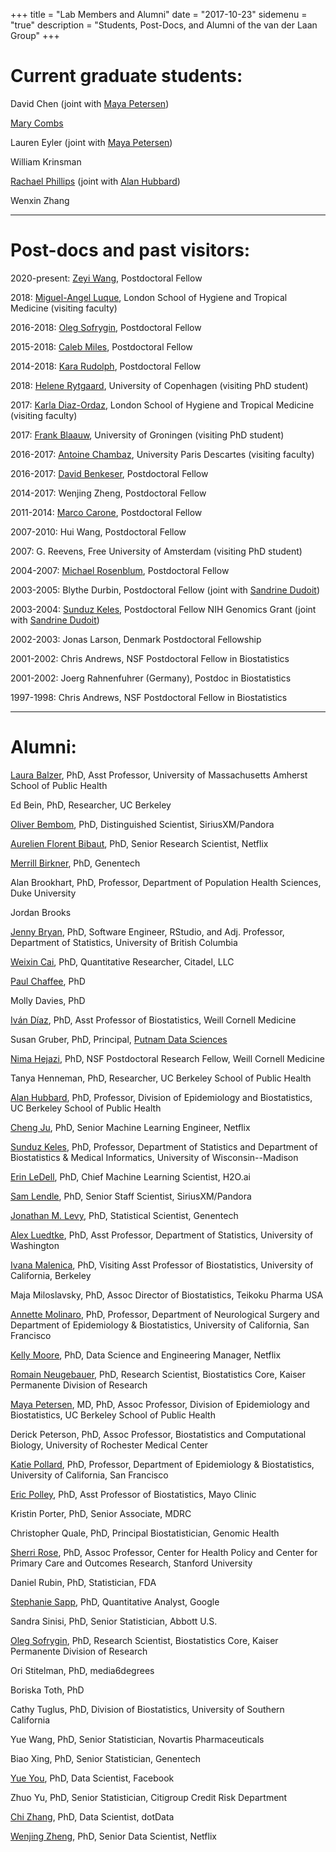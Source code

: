 +++
title = "Lab Members and Alumni"
date = "2017-10-23"
sidemenu = "true"
description = "Students, Post-Docs, and Alumni of the van der Laan Group"
+++

# Current graduate students:

David Chen (joint with [Maya
Petersen](https://publichealth.berkeley.edu/people/maya-petersen/))

[Mary Combs](https://scholar.google.com/citations?hl=en&user=wre9B6sAAAAJ&view_op=list_works&gmla=AJsN-F7yLy66KA7lFtgbplbfWLjT8wqTkTudorfbQorsulKooTCXEZ68qpORwUdNeERtJ5oT1CIMv9qQInTxV50LbAnFaTmoTw)

Lauren Eyler (joint with [Maya
Petersen](https://publichealth.berkeley.edu/people/maya-petersen/))

William Krinsman

[Rachael Phillips](https://www.linkedin.com/in/rachaelvphillips) (joint with
[Alan Hubbard](https://publichealth.berkeley.edu/people/alan-hubbard/))

Wenxin Zhang

---

# Post-docs and past visitors:

2020-present: [Zeyi Wang](https://scholar.google.com/citations?user=vuP7r6cAAAAJ&hl=en),
Postdoctoral Fellow

2018: [Miguel-Angel
Luque](https://www.lshtm.ac.uk/aboutus/people/luque.miguel-angel), London School
of Hygiene and Tropical Medicine (visiting faculty)

2016-2018: [Oleg Sofrygin](https://divisionofresearch.kaiserpermanente.org/researchers/sofrygin-oleg),
Postdoctoral Fellow

2015-2018: [Caleb Miles](https://calebhmiles.github.io/), Postdoctoral Fellow

2014-2018: [Kara Rudolph](http://www.biostat.jhsph.edu/~krudolph/), Postdoctoral
Fellow

2018: [Helene
Rytgaard](https://www.linkedin.com/in/helene-charlotte-rytgaard-996341134/),
University of Copenhagen (visiting PhD student)

2017: [Karla
Diaz-Ordaz](ihttps://www.lshtm.ac.uk/aboutus/people/diaz-ordaz.karla), London
School of Hygiene and Tropical Medicine (visiting faculty)

2017: [Frank Blaauw](https://netlify.frbl.eu/), University of Groningen
(visiting PhD student)

2016-2017: [Antoine Chambaz]( http://helios.mi.parisdescartes.fr/~chambaz),
University Paris Descartes (visiting faculty)

2016-2017: [David Benkeser](http://www.benkeserstatistics.com/), Postdoctoral
Fellow

2014-2017: Wenjing Zheng, Postdoctoral Fellow

2011-2014: [Marco Carone](http://www.marcocarone.com/), Postdoctoral Fellow

2007-2010: Hui Wang, Postdoctoral Fellow

2007: G. Reevens, Free University of Amsterdam (visiting PhD student)

2004-2007: [Michael Rosenblum](https://mrosenblumbiostat.wordpress.com/),
Postdoctoral Fellow

2003-2005: Blythe Durbin, Postdoctoral Fellow (joint with [Sandrine
Dudoit](https://www.stat.berkeley.edu/~sandrine/))

2003-2004: [Sunduz Keles](http://www.sunduzkeles.org/), Postdoctoral Fellow NIH
Genomics Grant (joint with [Sandrine
Dudoit](https://www.stat.berkeley.edu/~sandrine/))

2002-2003: Jonas Larson, Denmark Postdoctoral Fellowship

2001-2002: Chris Andrews, NSF Postdoctoral Fellow in Biostatistics

2001-2002: Joerg Rahnenfuhrer (Germany), Postdoc in Biostatistics

1997-1998: Chris Andrews, NSF Postdoctoral Fellow in Biostatistics

---

# Alumni:

[Laura Balzer](https://www.umass.edu/sphhs/person/faculty/laura-b-balzer), PhD,
Asst Professor, University of Massachusetts Amherst School of Public Health

Ed Bein, PhD, Researcher, UC Berkeley

[Oliver Bembom](https://www.linkedin.com/in/oliver-b-aa90533/), PhD,
Distinguished Scientist, SiriusXM/Pandora

[Aurelien Florent Bibaut](https://www.linkedin.com/in/aurelien-bibaut/), PhD,
Senior Research Scientist, Netflix

[Merrill Birkner](http://www.linkedin.com/pub/merrill-birkner/3/64/7b0), PhD,
Genentech

Alan Brookhart, PhD, Professor, Department of Population Health Sciences, Duke
University

Jordan Brooks

[Jenny Bryan](https://jennybryan.org/about/), PhD, Software Engineer, RStudio,
and Adj. Professor, Department of Statistics, University of British Columbia

[Weixin Cai](https://statistics.berkeley.edu/~wcai/), PhD, Quantitative
Researcher, Citadel, LLC

[Paul Chaffee](https://www.linkedin.com/in/paulchaffee/), PhD

Molly Davies, PhD

[Iván Díaz](http://vivo.med.cornell.edu/display/cwid-ild2005), PhD, Asst
Professor of Biostatistics, Weill Cornell Medicine

Susan Gruber, PhD, Principal, [Putnam Data Sciences](https://www.putnamds.com/)

[Nima Hejazi](https://nimahejazi.org), PhD, NSF Postdoctoral Research Fellow,
Weill Cornell Medicine

Tanya Henneman, PhD, Researcher, UC Berkeley School of Public Health

[Alan Hubbard](http://sph.berkeley.edu/alan-hubbard), PhD, Professor, Division
of Epidemiology and Biostatistics, UC Berkeley School of Public Health

[Cheng Ju](https://jucheng1992.github.io/), PhD, Senior Machine Learning
Engineer, Netflix

[Sunduz Keles](http://www.sunduzkeles.org/), PhD, Professor, Department of
Statistics and Department of Biostatistics & Medical Informatics, University of
Wisconsin--Madison

[Erin LeDell](https://www.linkedin.com/in/erin-ledell), PhD, Chief Machine
Learning Scientist, H2O.ai

[Sam Lendle](https://www.linkedin.com/in/samlendle/), PhD, Senior Staff
Scientist, SiriusXM/Pandora

[Jonathan M. Levy](https://www.linkedin.com/in/jonathanmarklevy/), PhD,
Statistical Scientist, Genentech

[Alex Luedtke](http://www.alexluedtke.com/), PhD, Asst Professor, Department of
Statistics, University of Washington

[Ivana Malenica](https://scholar.google.com/citations?user=kysY8qoAAAAJ&hl=en&oi=ao),
PhD, Visiting Asst Professor of Biostatistics, University of California,
Berkeley

Maja Miloslavsky, PhD, Assoc Director of Biostatistics, Teikoku Pharma USA

[Annette Molinaro](https://profiles.ucsf.edu/annette.molinaro), PhD, Professor,
Department of Neurological Surgery and Department of Epidemiology
& Biostatistics, University of California, San Francisco

[Kelly Moore](https://www.linkedin.com/in/kellylmoore1/), PhD, Data Science
and Engineering Manager, Netflix

[Romain
Neugebauer](https://divisionofresearch.kaiserpermanente.org/researchers/neugebauer-romain),
PhD, Research Scientist, Biostatistics Core, Kaiser Permanente Division of
Research

[Maya Petersen](http://sph.berkeley.edu/maya-petersen), MD, PhD, Assoc
Professor, Division of Epidemiology and Biostatistics, UC Berkeley School of
Public Health

Derick Peterson, PhD, Assoc Professor, Biostatistics and Computational Biology,
University of Rochester Medical Center

[Katie Pollard](http://docpollard.org/), PhD, Professor, Department of
Epidemiology & Biostatistics, University of California, San Francisco

[Eric Polley](https://www.mayo.edu/research/faculty/polley-eric-c-ph-d/bio-20316771),
PhD, Asst Professor of Biostatistics, Mayo Clinic

Kristin Porter, PhD, Senior Associate, MDRC

Christopher Quale, PhD, Principal Biostatistician, Genomic Health

[Sherri Rose](http://drsherrirose.org/), PhD, Assoc Professor, Center for Health
Policy and Center for Primary Care and Outcomes Research, Stanford University

Daniel Rubin, PhD, Statistician, FDA

[Stephanie Sapp](http://www.stephaniesapp.com/), PhD, Quantitative Analyst,
Google

Sandra Sinisi, PhD, Senior Statistician, Abbott U.S.

[Oleg
Sofrygin](https://divisionofresearch.kaiserpermanente.org/researchers/sofrygin-oleg),
PhD, Research Scientist, Biostatistics Core, Kaiser Permanente Division of
Research

Ori Stitelman, PhD, media6degrees

Boriska Toth, PhD

Cathy Tuglus, PhD, Division of Biostatistics, University of Southern California

Yue Wang, PhD, Senior Statistician, Novartis Pharmaceuticals

Biao Xing, PhD, Senior Statistician, Genentech

[Yue You](https://www.linkedin.com/in/yue-you/), PhD, Data Scientist, Facebook

Zhuo Yu, PhD, Senior Statistician, Citigroup Credit Risk Department

[Chi Zhang](https://www.linkedin.com/in/chi-zhang-83b59195/), PhD, Data
Scientist, dotData

[Wenjing Zheng](https://www.linkedin.com/in/wenjing-zheng-3b779452/), PhD,
Senior Data Scientist, Netflix
